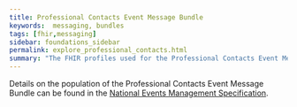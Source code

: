 ```yaml
---
title: Professional Contacts Event Message Bundle
keywords:  messaging, bundles
tags: [fhir,messaging]
sidebar: foundations_sidebar
permalink: explore_professional_contacts.html
summary: "The FHIR profiles used for the Professional Contacts Event Message Bundle"
---
```


Details on the population of the Professional Contacts Event Message Bundle can be found in the [National Events Management Specification](https://developer.nhs.uk/apis/ems-beta/professional_contacts_1).